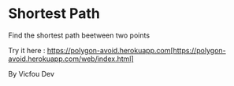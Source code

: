 # Shortest Path

Find the shortest path beetween two points

Try it here : https://polygon-avoid.herokuapp.com[https://polygon-avoid.herokuapp.com/web/index.html]

By Vicfou Dev